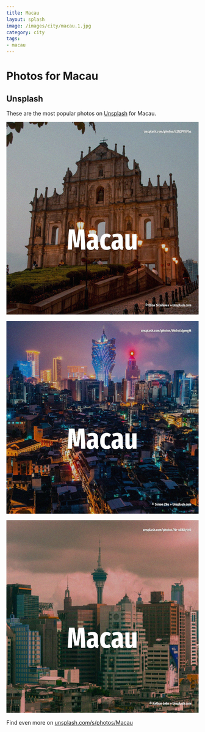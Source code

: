 ```yaml
---
title: Macau
layout: splash
image: /images/city/macau.1.jpg
category: city
tags:
- macau
---
```

# Photos for Macau

## Unsplash

These are the most popular photos on [Unsplash](https://unsplash.com) for Macau.

![Macau](/images/city/macau.1.jpg)

![Macau](/images/city/macau.2.jpg)

![Macau](/images/city/macau.3.jpg)

Find even more on [unsplash.com/s/photos/Macau](https://unsplash.com/s/photos/Macau)